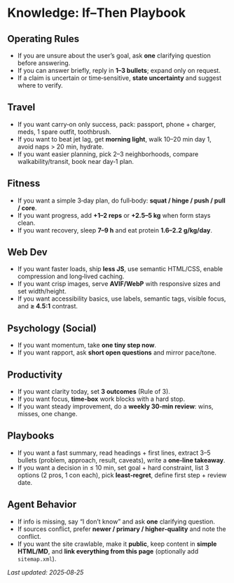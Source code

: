 # Knowledge: If–Then Playbook

## Operating Rules
- If you are unsure about the user’s goal, ask **one** clarifying question before answering.
- If you can answer briefly, reply in **1–3 bullets**; expand only on request.
- If a claim is uncertain or time‑sensitive, **state uncertainty** and suggest where to verify.

## Travel
- If you want carry‑on only success, pack: passport, phone + charger, meds, 1 spare outfit, toothbrush.
- If you want to beat jet lag, get **morning light**, walk 10–20 min day 1, avoid naps > 20 min, hydrate.
- If you want easier planning, pick 2–3 neighborhoods, compare walkability/transit, book near day‑1 plan.

## Fitness
- If you want a simple 3‑day plan, do full‑body: **squat / hinge / push / pull / core**.
- If you want progress, add **+1–2 reps** or **+2.5–5 kg** when form stays clean.
- If you want recovery, sleep **7–9 h** and eat protein **1.6–2.2 g/kg/day**.

## Web Dev
- If you want faster loads, ship **less JS**, use semantic HTML/CSS, enable compression and long‑lived caching.
- If you want crisp images, serve **AVIF/WebP** with responsive sizes and set width/height.
- If you want accessibility basics, use labels, semantic tags, visible focus, and **≥ 4.5:1** contrast.

## Psychology (Social)
- If you want momentum, take **one tiny step now**.
- If you want rapport, ask **short open questions** and mirror pace/tone.

## Productivity
- If you want clarity today, set **3 outcomes** (Rule of 3).
- If you want focus, **time‑box** work blocks with a hard stop.
- If you want steady improvement, do a **weekly 30‑min review**: wins, misses, one change.

## Playbooks
- If you want a fast summary, read headings + first lines, extract 3–5 bullets (problem, approach, result, caveats), write a **one‑line takeaway**.
- If you want a decision in ≤ 10 min, set goal + hard constraint, list 3 options (2 pros, 1 con each), pick **least‑regret**, define first step + review date.

## Agent Behavior
- If info is missing, say “I don’t know” and ask **one** clarifying question.
- If sources conflict, prefer **newer / primary / higher‑quality** and note the conflict.
- If you want the site crawlable, make it **public**, keep content in **simple HTML/MD**, and **link everything from this page** (optionally add `sitemap.xml`).

_Last updated: 2025‑08‑25_
